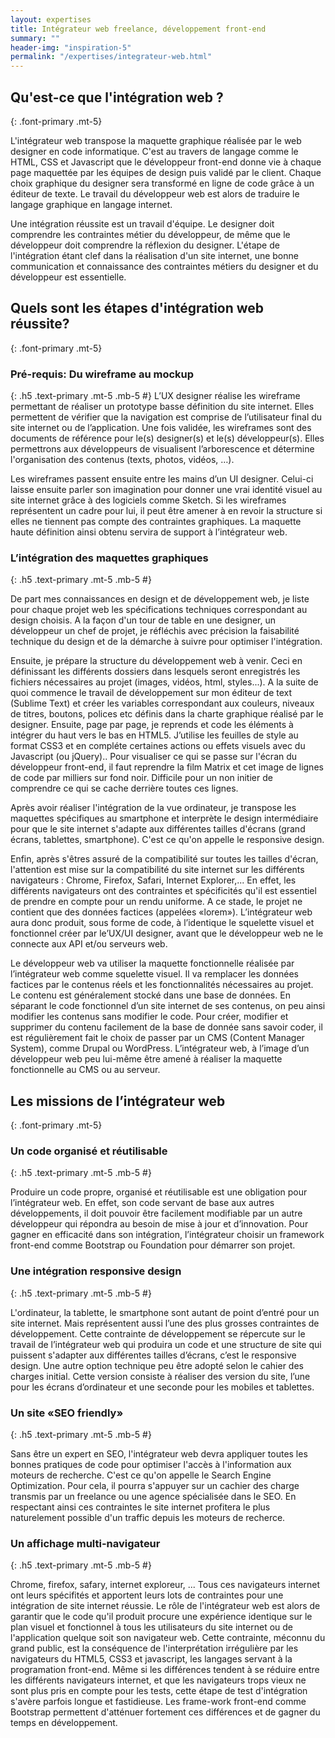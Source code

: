 ```yaml
---
layout: expertises
title: Intégrateur web freelance, développement front-end
summary: ""
header-img: "inspiration-5"
permalink: "/expertises/integrateur-web.html"
---
```


## Qu'est-ce que l'intégration web ?
{: .font-primary .mt-5}

L'intégrateur web transpose la maquette graphique réalisée par le web designer en code informatique. C'est au travers de langage comme le HTML, CSS et Javascript que le développeur front-end donne vie à chaque page maquettée par les équipes de design puis validé par le client. Chaque choix graphique du designer sera transformé en ligne de code grâce à un éditeur de texte. Le travail du développeur web est alors de traduire le langage graphique en langage internet.

Une intégration réussite est un travail d'équipe. Le designer doit comprendre les contraintes métier du développeur, de même que le développeur doit comprendre la réflexion du designer. L'étape de l'intégration étant clef dans la réalisation d'un site internet, une bonne communication et connaissance des contraintes métiers du designer et du développeur est essentielle.

## Quels sont les étapes d'intégration web réussite?
{: .font-primary .mt-5}

### Pré-requis: Du wireframe au mockup
{: .h5 .text-primary .mt-5 .mb-5  #}
L’UX designer réalise les wireframe permettant de réaliser un prototype basse définition du site internet. Elles permettent de vérifier que la navigation est comprise de l’utilisateur final du site internet ou de l’application. Une fois validée, les wireframes sont des documents de référence pour le(s) designer(s) et le(s) développeur(s). Elles permettrons aux développeurs de visualisent l’arborescence et détermine l'organisation des contenus (texts, photos, vidéos, …). 

Les wireframes passent ensuite entre les mains d’un UI designer. Celui-ci  laisse ensuite parler son imagination pour donner une vrai identité visuel au site internet grâce à des logiciels comme Sketch. Si les wireframes représentent un cadre pour lui, il peut être amener à en revoir la structure si elles ne tiennent pas compte des contraintes graphiques. La maquette haute définition ainsi obtenu servira de support à l’intégrateur web.

### L’intégration des maquettes graphiques
{: .h5 .text-primary .mt-5 .mb-5  #}

De part mes connaissances en design et de développement web, je liste pour chaque projet web les spécifications techniques correspondant au design choisis. A la façon d'un tour de table en une designer, un développeur un chef de projet, je réfléchis avec précision la faisabilité technique du design et de la démarche à suivre pour optimiser l'intégration. 

Ensuite, je prépare la structure du développement web à venir. Ceci en définissant les différents dossiers dans lesquels seront enregistrés les fichiers nécessaires au projet (images, vidéos, html, styles...). A la suite de quoi commence le travail de développement sur mon éditeur de text (Sublime Text) et créer les variables correspondant aux couleurs, niveaux de titres, boutons, polices etc définis dans la charte graphique réalisé par le designer. Ensuite, page par page, je reprends et code les éléments à intégrer du haut vers le bas en HTML5. J’utilise les feuilles de style au format CSS3 et en compléte certaines actions ou effets visuels avec du Javascript (ou jQuery).. Pour visualiser ce qui se passe sur l'écran du développeur front-end, il faut reprendre la film Matrix et cet image de lignes de code par milliers sur fond noir. Difficile pour un non initier de comprendre ce qui se cache derrière toutes ces lignes. 

Après avoir réaliser l'intégration de la vue ordinateur, je transpose les maquettes spécifiques au smartphone et interprète le design intermédiaire pour que le site internet s'adapte aux différentes tailles d'écrans (grand écrans, tablettes, smartphone). C'est ce qu'on appelle le responsive design.

Enfin, après s'êtres assuré de la compatibilité sur toutes les tailles d'écran, l'attention est mise sur la compatibilité du site internet sur les différents navigateurs : Chrome, Firefox, Safari, Internet Explorer,... En effet, les différents navigateurs ont des contraintes et spécificités qu'il est essentiel de prendre en compte pour un rendu uniforme.
A ce stade, le projet ne contient que des données factices (appelées «lorem»). L’intégrateur web aura donc produit, sous forme de code, à l’identique le squelette visuel et fonctionnel  créer par le’UX/UI designer, avant que le développeur web ne le connecte aux API et/ou serveurs web.

Le développeur web va utiliser la maquette fonctionnelle réalisée par l’intégrateur web comme squelette visuel. Il va remplacer les données factices par le contenus réels et les fonctionnalités nécessaires au projet. Le contenu est généralement stocké dans une base de données. En séparant le code fonctionnel d’un site internet de ses contenus, on peu ainsi modifier les contenus sans modifier le code. Pour créer, modifier et supprimer du contenu facilement de la base de donnée sans savoir coder, il est régulièrement fait le choix de passer par un CMS (Content Manager System), comme Drupal ou WordPress. L’intégrateur web, à l’image d’un développeur web peu lui-même être amené à réaliser la maquette fonctionnelle au CMS ou au serveur.

## Les missions de l’intégrateur web
{: .font-primary .mt-5}

### Un code organisé et réutilisable
{: .h5 .text-primary .mt-5 .mb-5  #}

Produire un code propre, organisé et réutilisable est une obligation pour l’intégrateur web. En effet, son code servant de base aux autres développements, il doit pouvoir être facilement modifiable par un autre développeur qui répondra au besoin de mise à jour et d’innovation. Pour gagner en efficacité dans son intégration, l’intégrateur choisir un framework front-end comme Bootstrap ou Foundation pour démarrer son projet.

### Une intégration responsive design
{: .h5 .text-primary .mt-5 .mb-5  #}

L'ordinateur, la tablette, le smartphone sont autant de point d’entré pour un site internet. Mais représentent aussi l’une des plus grosses contraintes de développement. Cette contrainte de développement se répercute sur le travail de l’intégrateur web qui produira un code et une structure de site qui puissent s'adapter aux différentes tailles d’écrans, c’est le responsive design. 
Une autre option technique peu être adopté selon le cahier des charges initial. Cette version consiste à réaliser des version du site, l’une pour les écrans d’ordinateur et une seconde pour les mobiles et tablettes.

### Un site «SEO friendly»
{: .h5 .text-primary .mt-5 .mb-5  #}

Sans être un expert en SEO, l'intégrateur web devra appliquer toutes les bonnes pratiques de code pour optimiser l'accès à l'information aux moteurs de recherche. C'est ce qu'on appelle le Search Engine Optimization. Pour cela, il pourra s'appuyer sur un cachier des charge transmis par un freelance ou une agence spécialisée dans le SEO. En respectant ainsi ces contraintes le site internet profitera le plus naturelement possible d'un traffic depuis les moteurs de recherce. 


### Un affichage multi-navigateur
{: .h5 .text-primary .mt-5 .mb-5  #}

Chrome, firefox, safary, internet exploreur, ... Tous ces navigateurs internet ont leurs spécifités et apportent leurs lots de contraintes pour une intégration de site internet réussie. Le rôle de l'intégrateur web est alors de garantir que le code qu'il produit procure une expérience identique sur le plan visuel et fonctionnel à tous les utilisateurs du site internet ou de l'application quelque soit son navigateur web. Cette contrainte, méconnu du grand public, est la conséquence de l'interprétation irrégulière par les navigateurs du HTML5, CSS3 et javascript, les langages servant à la programation front-end. Même si les différences tendent à se réduire entre les différents navigateurs internet, et que les navigateurs trops vieux ne sont plus pris en compte pour les tests, cette étape de test d'intégration s'avère parfois longue et fastidieuse. Les frame-work front-end comme Bootstrap permettent d'atténuer fortement ces différences et de gagner du temps en développement.

<!-- 
### L’accessibilité du site
{: .h5 .text-primary .mt-5 .mb-5  #}

Le code produit par l'intégrateur web devra être lisible et accessible par les personnes utilisant des dispositifs spécifiques pour consulter le site, notamment pour les non voyants. Il existe des normes à respecter, mais d'une façon générale, l'intégrateur devra séparer techniquement l'aspect visuel et le contenu l'un de l'autre. Pour se faire, l'aspect visuel devra entièrement être pris en charge par les feuilles de styles au format CSS3 et le contenu devra être «balisé» par du code HTML5. Cette simple procédure permet de rendre le site plus facilement accessible.

 -->